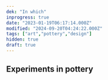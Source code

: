 ```yaml
---
dek: "In which"
inprogress: true
date: "2023-01-19T06:17:14.000Z"
modified: "2024-09-20T04:24:22.000Z"
tags: ["art","pottery","design"]
hidden: true
draft: true
---
```

## Experiments in pottery
